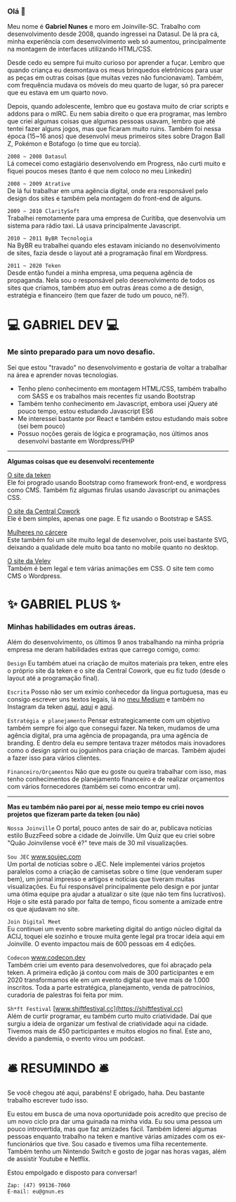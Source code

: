 ### Olá 👋

Meu nome é **Gabriel Nunes** e moro em Joinville-SC. Trabalho com desenvolvimento desde 2008, quando ingressei na Datasul. De lá pra cá, minha experiência com desenvolvimento web só aumentou, principalmente na montagem de interfaces utilizando HTML/CSS.

Desde cedo eu sempre fui muito curioso por aprender a fuçar. Lembro que quando criança eu desmontava os meus brinquedos eletrônicos para usar as peças em outras coisas (que muitas vezes não funcionavam). Também, com frequência mudava os móveis do meu quarto de lugar, só pra parecer que eu estava em um quarto novo.

Depois, quando adolescente, lembro que eu gostava muito de criar scripts e addons para o mIRC. Eu nem sabia direito o que era programar, mas lembro que criei algumas coisas que algumas pessoas usavam, lembro que até tentei fazer alguns jogos, mas que ficaram muito ruins. Também foi nessa época (15~16 anos) que desenvolvi meus primeiros sites sobre Dragon Ball Z, Pokémon e Botafogo (o time que eu torcia).

```2008 ~ 2008 Datasul```<br>
Lá comecei como estagiário desenvolvendo em Progress, não curti muito e fiquei poucos meses (tanto é que nem coloco no meu Linkedin)

```2008 ~ 2009 Atrative```<br>
De lá fui trabalhar em uma agência digital, onde era responsável pelo design dos sites e também pela montagem do front-end de alguns.

```2009 ~ 2010 ClaritySoft```<br>
Trabalhei remotamente para uma empresa de Curitiba, que desenvolvia um sistema para rádio taxi. Lá usava principalmente Javascript.

```2010 ~ 2011 ByBR Tecnologia```<br>
Na ByBR eu trabalhei quando eles estavam iniciando no desenvolvimento de sites, fazia desde o layout até a programação final em Wordpress.

```2011 ~ 2020 Teken```<br>
Desde então fundei a minha empresa, uma pequena agência de propaganda. Nela sou o responsável pelo desenvolvimento de todos os sites que criamos, também atuo em outras áreas como a de design, estratégia e financeiro (tem que fazer de tudo um pouco, né?).

# 💻 GABRIEL DEV 💻
### Me sinto preparado para um novo desafio.

 Sei que estou "travado" no desenvolvimento e gostaria de voltar a trabalhar na área e aprender novas tecnologias.
- Tenho pleno conhecimento em montagem HTML/CSS, também trabalho com SASS e os trabalhos mais recentes fiz usando Bootstrap
- Também tenho conhecimento em Javascript, embora usei jQuery até pouco tempo, estou estudando Javascript ES6
- Me interessei bastante por React e também estou estudando mais sobre (sei bem pouco)
- Possuo noções gerais de lógica e programação, nos últimos anos desenvolvi bastante em Wordpress/PHP

---

**Algumas coisas que eu desenvolvi recentemente**

[O site da teken](https://www.teken.com.br/)<br>
Ele foi progrado usando Bootstrap como framework front-end, e wordpress como CMS. Também fiz algumas firulas usando Javascript ou animações CSS.

[O site da Central Cowork](https://centralcowork.com.br/)<br>
Ele é bem simples, apenas one page. E fiz usando o Bootstrap e SASS.

[Mulheres no cárcere](https://mulheresnocarcere.iddh.org.br/)<br>
Este também foi um site muito legal de desenvolver, pois usei bastante SVG, deixando a qualidade dele muito boa tanto no mobile quanto no desktop.

[O site da Velev](https://velev.com.br/)<br>
Também é bem legal e tem várias animações em CSS. O site tem como CMS o Wordpress.

# ✨ GABRIEL PLUS ✨
### Minhas habilidades em outras áreas.

Além do desenvolvimento, os últimos 9 anos trabalhando na minha própria empresa me deram habilidades extras que carrego comigo, como:

```Design```
Eu também atuei na criação de muitos materiais pra teken, entre eles o próprio site da teken e o site da Central Cowork, que eu fiz tudo (desde o layout até a programação final).

```Escrita```
Posso não ser um exímio conhecedor da língua portuguesa, mas eu consigo escrever uns textos legais, lá no [meu Medium](https://medium.com/@gabnunes) e também no Instagram da teken [aqui](https://www.instagram.com/p/B9EdPI-hvp_/), [aqui](https://www.instagram.com/p/B-Xvt4FBQIt/) e [aqui](https://www.instagram.com/p/B52rpzyhIrg/).

```Estratégia e planejamento```
Pensar estrategicamente com um objetivo também sempre foi algo que consegui fazer. Na teken, mudamos de uma agência digital, pra uma agência de propaganda, pra uma agência de branding. E dentro dela eu sempre tentava trazer métodos mais inovadores como o design sprint ou joguinhos para criação de marcas. Também ajudei a fazer isso para vários clientes.

```Financeiro/Orçamentos```
Não que eu goste ou queira trabalhar com isso, mas tenho conhecimentos de planejamento financeiro e de realizar orçamentos com vários fornecedores (também sei como encontrar um).

---

**Mas eu também não parei por aí, nesse meio tempo eu criei novos projetos que fizeram parte da teken (ou não)**

```Nossa Joinville```
O portal, pouco antes de sair do ar, publicava notícias estilo BuzzFeed sobre a cidade de Joinville. Um Quiz que eu criei sobre "Quão Joinvilense você é?" teve mais de 30 mil visualizações.

```Sou JEC```
www.soujec.com<br>
Um portal de notícias sobre o JEC. Nele implementei vários projetos paralelos como a criação de camisetas sobre o time (que venderam super bem), um jornal impresso e artigos e notícias que tiveram muitas visualizações. Eu fui responsável principalmente pelo design e por juntar uma ótima equipe pra ajudar a atualizar o site (que não tem fins lucrativos). Hoje o site está parado por falta de tempo, ficou somente a amizade entre os que ajudavam no site.

```Join Digital Meet```<br>
Eu continuei um evento sobre marketing digital do antigo núcleo digital da ACIJ, toquei ele sozinho e trouxe muita gente legal pra trocar ideia aqui em Joinville. O evento impactou mais de 600 pessoas em 4 edições.

```Codecon```
www.codecon.dev<br>
Também criei um evento para desenvolvedores, que foi abraçado pela teken. A primeira edição já contou com mais de 300 participantes e em 2020 transformamos ele em um evento digital que teve mais de 1.000 inscritos. Toda a parte estratégica, planejamento, venda de patrocínios, curadoria de palestras foi feita por mim.

```Sh*ft Festival```
[www.shiftfestival.cc](https://shiftfestival.cc)<br>
Além de curtir programar, eu também curto muito criatividade. Daí que surgiu a ideia de organizar um festival de criatividade aqui na cidade. Tivemos mais de 450 participantes e muitos elogios no final. Este ano, devido a pandemia, o evento virou um podcast.

# 🛎️ RESUMINDO 🛎️

Se você chegou até aqui, parabéns! E obrigado, haha. Deu bastante trabalho escrever tudo isso.

Eu estou em busca de uma nova oportunidade pois acredito que preciso de um novo ciclo pra dar uma guinada na minha vida. Eu sou uma pessoa um pouco introvertida, mas que faz amizades fácil. Também liderei algumas pessoas enquanto trabalho na teken e mantive várias amizades com os ex-funcionários que tive. Sou casado e tivemos uma filha recentemente. Também tenho um Nintendo Switch e gosto de jogar nas horas vagas, além de assistir Youtube e Netflix.

Estou empolgado e disposto para conversar!

```
Zap: (47) 99136-7060
E-mail: eu@gnun.es
```
